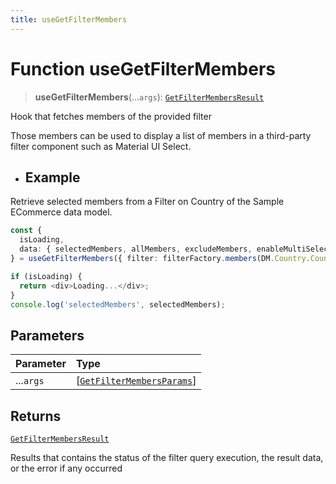```yaml
---
title: useGetFilterMembers
---
```


# Function useGetFilterMembers <Badge type="beta" text="Beta" />

> **useGetFilterMembers**(...`args`): [`GetFilterMembersResult`](../type-aliases/type-alias.GetFilterMembersResult.md)

Hook that fetches members of the provided filter

Those members can be used to display a list of members in a third-party filter component such as Material UI Select.

* ## Example

Retrieve selected members from a Filter on Country of the Sample ECommerce data model.

```ts
const {
  isLoading,
  data: { selectedMembers, allMembers, excludeMembers, enableMultiSelection },
} = useGetFilterMembers({ filter: filterFactory.members(DM.Country.Country, ['United States', 'Canada']) });

if (isLoading) {
  return <div>Loading...</div>;
}
console.log('selectedMembers', selectedMembers);
```

## Parameters

| Parameter | Type |
| :------ | :------ |
| ...`args` | [[`GetFilterMembersParams`](../interfaces/interface.GetFilterMembersParams.md)] |

## Returns

[`GetFilterMembersResult`](../type-aliases/type-alias.GetFilterMembersResult.md)

Results that contains the status of the filter query execution, the result data, or the error if any occurred
